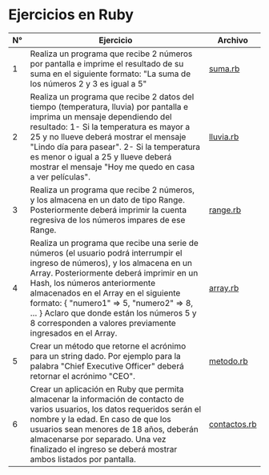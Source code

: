 # Ejercicios en Ruby

| N° | Ejercicio | Archivo |
| ------ | ------ | ------ |
|1|Realiza un programa que recibe 2 números por pantalla e imprime el resultado de su suma en el siguiente formato:  "La suma de los números 2 y 3 es igual a 5"|[suma.rb](/suma.rb)|
|2|Realiza un programa que recibe 2 datos del tiempo (temperatura, lluvia) por pantalla e imprima un mensaje dependiendo del resultado: 1- Si la temperatura es mayor a 25 y no llueve deberá mostrar el mensaje "Lindo día para pasear". 2- Si la temperatura es menor o igual a 25 y llueve deberá mostrar el mensaje "Hoy me quedo en casa a ver películas".|[lluvia.rb](/lluvia.rb)|
|3|Realiza un programa que recibe 2 números, y los almacena en un dato de tipo Range. Posteriormente deberá imprimir la cuenta regresiva de los números impares de ese Range.|[range.rb](/range.rb)|
|4|Realiza un programa que recibe una serie de números (el usuario podrá interrumpir el ingreso de números), y los almacena en un Array. Posteriormente deberá imprimir en un Hash, los números anteriormente almacenados en el Array en el siguiente formato: { "numero1" => 5, "numero2" => 8, … } Aclaro que donde están los números 5 y 8 corresponden a valores previamente ingresados en el Array.|[array.rb](/array.rb)|
|5|Crear un método que retorne el acrónimo para un string dado. Por ejemplo para la palabra "Chief Executive Officer" deberá retornar el acrónimo "CEO".|[metodo.rb](/metodo.rb)|
|6|Crear un aplicación en Ruby que permita almacenar la información de contacto de varios usuarios, los datos requeridos serán el nombre y la edad. En caso de que los usuarios sean menores de 18 años, deberán almacenarse por separado. Una vez finalizado el ingreso se deberá mostrar ambos listados por pantalla.|[contactos.rb](/contactos.rb)|
